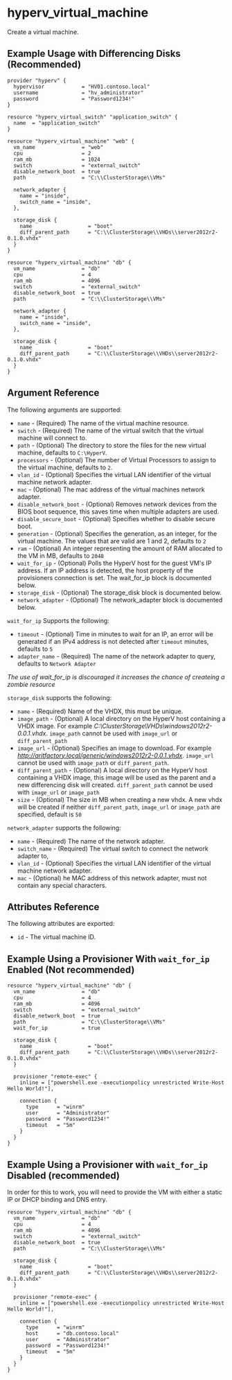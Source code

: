 # hyperv_virtual_machine

Create a virtual machine.

## Example Usage with Differencing Disks (Recommended)

```hcl
provider "hyperv" {
  hypervisor            = "HV01.contoso.local"
  username              = "hv_administrator"
  password              = "Password1234!"
}

resource "hyperv_virtual_switch" "application_switch" {
  name  = "application_switch"
}

resource "hyperv_virtual_machine" "web" {
  vm_name               = "web"
  cpu                   = 2
  ram_mb                = 1024
  switch                = "external_switch"
  disable_network_boot  = true
  path                  = "C:\\ClusterStorage\\VMs"

  network_adapter {
    name = "inside",
    switch_name = "inside",
  },

  storage_disk {
    name                  = "boot"
    diff_parent_path      = "C:\\ClusterStorage\\VHDs\\server2012r2-0.1.0.vhdx"
  }
}

resource "hyperv_virtual_machine" "db" {
  vm_name               = "db"
  cpu                   = 4
  ram_mb                = 4096
  switch                = "external_switch"
  disable_network_boot  = true
  path                  = "C:\\ClusterStorage\\VMs"

  network_adapter {
    name = "inside",
    switch_name = "inside",
  },

  storage_disk {
    name                  = "boot"
    diff_parent_path      = "C:\\ClusterStorage\\VHDs\\server2012r2-0.1.0.vhdx"
  }
}
```

## Argument Reference

The following arguments are supported:

* `name` - (Required) The name of the virtual machine resource.
* `switch` - (Required) The name of the virtual switch that the virtual machine will connect to.
* `path` - (Optional) The directory to store the files for the new virtual machine, defaults to `C:\HyperV`.
* `processors` - (Optional) The number of Virtual Processors to assign to the virtual machine, defaults to `2`.
* `vlan_id` - (Optional) Specifies the virtual LAN identifier of the virtual machine network adapter.
* `mac` - (Optional) The mac address of the virtual machines network adapter.
* `disable_network_boot` - (Optional) Removes network devices from the BIOS boot sequence, this saves time when multiple adapters are used.
* `disable_secure_boot` - (Optional) Specifies whether to disable secure boot.
* `generation` - (Optional) Specifies the generation, as an integer, for the virtual machine. The values that are valid are 1 and 2, defaults to `2`
* `ram` - (Optional) An integer representing the amount of RAM allocated to the VM in MB, defaults to `2048`
* `wait_for_ip` - (Optional) Polls the HyperV host for the guest VM's IP address. If an IP address is detected, the host property of the provisioners connection is set. The wait_for_ip block is documented below.
* `storage_disk` - (Optional) The storage_disk block is documented below.
* `network_adapter` - (Optional) The network_adapter block is documented below.

`wait_for_ip` Supports the following:
* `timeout` - (Optional) Time in minutes to wait for an IP, an error will be generated if an IPv4 address is not detected after `timeout` minutes, defaults to `5`
* `adapter_name` - (Required) The name of the network adapter to query, defaults to `Network Adapter`

**The use of wait_for_ip is discouraged* it increases the chance of createing a *zombie resource**

`storage_disk` supports the following:

* `name` - (Required) Name of the VHDX, this must be unique.
* `image_path` - (Optional) A local directory on the HyperV host containing a VHDX image. For example *C:\\ClusterStorage\\VHDs\windows2012r2-0.0.1.vhdx*. `image_path` cannot be used with `image_url` or `diff_parent_path`
* `image_url` - (Optional) Specifies an image to download. For example *http://aritfactory.local/generic/windows2012r2-0.0.1.vhdx*. `image_url` cannot be used with `image_path` or `diff_parent_path`.
* `diff_parent_path` - (Optional) A local directory on the HyperV host containing a VHDX image, this image will be used as the parent and a new differencing disk will created. `diff_parent_path` cannot be used with `image_url` or `image_path`
* `size` - (Optional) The size in MB when creating a new vhdx. A new vhdx will be created if neither  `diff_parent_path`, `image_url` or `image_path` are specified, default is `50`

`network_adapter` supports the following:
* `name` - (Required) The name of the network adapter.
* `switch_name` - (Required) The virtual switch to connect the network adapter to,
* `vlan_id` - (Optional) Specifies the virtual LAN identifier of the virtual machine network adapter.
* `mac` - (Optional) he MAC address of this network adapter, must not contain any special characters.

## Attributes Reference

The following attributes are exported:

* `id` - The virtual machine ID.


## Example Using a Provisioner With  `wait_for_ip` Enabled (Not recommended)

```hcl
resource "hyperv_virtual_machine" "db" {
  vm_name               = "db"
  cpu                   = 4
  ram_mb                = 4096
  switch                = "external_switch"
  disable_network_boot  = true
  path                  = "C:\\ClusterStorage\\VMs"
  wait_for_ip           = true

  storage_disk {
    name                  = "boot"
    diff_parent_path      = "C:\\ClusterStorage\\VHDs\\server2012r2-0.1.0.vhdx"
  }

  provisioner "remote-exec" {
    inline = ["powershell.exe -executionpolicy unrestricted Write-Host Hello World!"],

    connection {
      type      = "winrm"
      user      = "Administrator"
      password  = "Password1234!"
      timeout   = "5m"
    }
  }
}
```

## Example Using a Provisioner with `wait_for_ip` Disabled  (recommended)
In order for this to work, you will need to provide the VM with either a static IP or DHCP binding and DNS entry.

```hcl
resource "hyperv_virtual_machine" "db" {
  vm_name               = "db"
  cpu                   = 4
  ram_mb                = 4096
  switch                = "external_switch"
  disable_network_boot  = true
  path                  = "C:\\ClusterStorage\\VMs"

  storage_disk {
    name                  = "boot"
    diff_parent_path      = "C:\\ClusterStorage\\VHDs\\server2012r2-0.1.0.vhdx"
  }

  provisioner "remote-exec" {
    inline = ["powershell.exe -executionpolicy unrestricted Write-Host Hello World!"],

    connection {
      type      = "winrm"
      host      = "db.contoso.local"
      user      = "Administrator"
      password  = "Password1234!"
      timeout   = "5m"
    }
  }
}
```